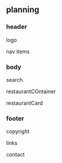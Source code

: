 ## planning
### header
 logo

nav items
### body 
search

restaurantCOntainer

restaurantCard

### footer
copyright

links

contact
